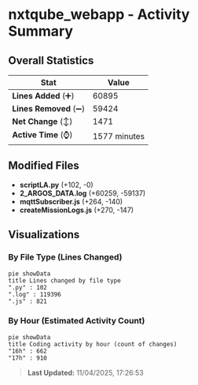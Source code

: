 # nxtqube_webapp - Activity Summary 

## Overall Statistics

| Stat                   | Value                                                             |
| ---------------------- | ----------------------------------------------------------------- |
| **Lines Added** (➕)   | 60895                                          |
| **Lines Removed** (➖) | 59424                                        |
| **Net Change** (↕)    | 1471                |
| **Active Time** (⌚)   | 1577 minutes |


## Modified Files
- **scriptLA.py** (+102, -0)
- **2_ARGOS_DATA.log** (+60259, -59137)
- **mqttSubscriber.js** (+264, -140)
- **createMissionLogs.js** (+270, -147)

## Visualizations

### By File Type (Lines Changed)

```mermaid
pie showData
title Lines changed by file type
".py" : 102
".log" : 119396
".js" : 821
```

### By Hour (Estimated Activity Count)

```mermaid
pie showData
title Coding activity by hour (count of changes)
"16h" : 662
"17h" : 910
```


> **Last Updated:** 11/04/2025, 17:26:53
